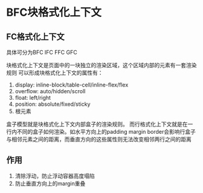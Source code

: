 # BFC块格式化上下文
## FC格式化上下文
具体可分为BFC IFC FFC GFC

块格式化上下文是页面中的一块独立的渲染区域，这个区域内部的元素有一套渲染规则
可以形成块格式化上下文的属性有：
1. display: inline-block/table-cell/inline-flex/flex
2. overflow: auto/hidden/scroll
3. float: left/right
4. position: absolute/fixed/sticky
5. 根元素

盒子模型就是块格式化上下文内部盒子的渲染规则。
而行格式化上下文就是在一行内不同的盒子如何渲染。如水平方向上的padding margin border会影响行盒子与相邻元素之间的距离，而垂直方向的这些属性则无法改变相邻两行之间的距离

## 作用
1. 清除浮动，防止浮动容器高度塌陷
2. 防止垂直方向上的margin重叠
